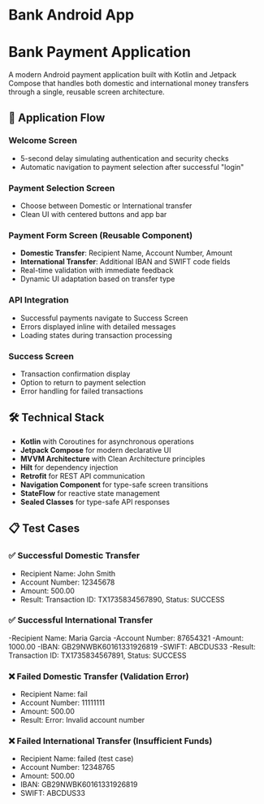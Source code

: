 # Bank Android App

# Bank Payment Application

A modern Android payment application built with Kotlin and Jetpack Compose that handles both domestic and international money transfers through a single, reusable screen architecture.

## 🚀 Application Flow

### Welcome Screen
- 5-second delay simulating authentication and security checks
- Automatic navigation to payment selection after successful "login"

### Payment Selection Screen
- Choose between Domestic or International transfer
- Clean UI with centered buttons and app bar

### Payment Form Screen (Reusable Component)
- **Domestic Transfer**: Recipient Name, Account Number, Amount
- **International Transfer**: Additional IBAN and SWIFT code fields
- Real-time validation with immediate feedback
- Dynamic UI adaptation based on transfer type

### API Integration
- Successful payments navigate to Success Screen
- Errors displayed inline with detailed messages
- Loading states during transaction processing

### Success Screen
- Transaction confirmation display
- Option to return to payment selection
- Error handling for failed transactions

## 🛠️ Technical Stack
- **Kotlin** with Coroutines for asynchronous operations
- **Jetpack Compose** for modern declarative UI
- **MVVM Architecture** with Clean Architecture principles
- **Hilt** for dependency injection
- **Retrofit** for REST API communication
- **Navigation Component** for type-safe screen transitions
- **StateFlow** for reactive state management
- **Sealed Classes** for type-safe API responses

## 📋 Test Cases

### ✅ Successful Domestic Transfer
- Recipient Name: John Smith
- Account Number: 12345678
- Amount: 500.00
- Result: Transaction ID: TX1735834567890, Status: SUCCESS

### ✅ Successful International Transfer
-Recipient Name: Maria Garcia
-Account Number: 87654321
-Amount: 1000.00
-IBAN: GB29NWBK60161331926819
-SWIFT: ABCDUS33
-Result: Transaction ID: TX1735834567891, Status: SUCCESS

### ❌ Failed Domestic Transfer (Validation Error)
- Recipient Name: fail
- Account Number: 11111111
- Amount: 500.00
- Result: Error: Invalid account number

### ❌ Failed International Transfer (Insufficient Funds)
- Recipient Name: failed (test case)
- Account Number: 12348765
- Amount: 500.00
- IBAN: GB29NWBK60161331926819
- SWIFT: ABCDUS33